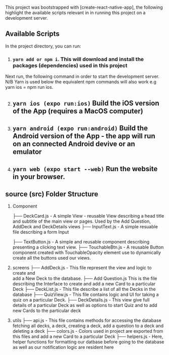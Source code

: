 

This project was bootstrapped with [create-react-native-app], the following highlight the available scripts relevant in in running this project on a development server.

## Available Scripts

In the project directory, you can run:


1. ###   `yarn add or npm i`. This will download and install the packages (dependencies) used in this project

Next run, the following command in order to start the development server.
N/B Yarn is used below the equivalent npm commands will also work e.g yarn ios  = npm run ios. 

2. ## `yarn ios (expo run:ios)` Build the iOS version of the App (requires a MacOS computer)
3. ## `yarn android (expo run:android)` Build the Android version of the App - the app will run on an connected Android devive or an emulator
4. ## `yarn web (expo start --web)` Run the website in your browser.



## source (src) Folder Structure

1. Component
     
    
     ├── DeckCard.js - A simple View - reusable View describing a head title and 
     subtitle of the main view or pages. Used by the Add Question, AddDeck and DeckDetails views
     ├── InputText.js - A simple  resuable file describing a form Input
   
     ├── TextButton.js - A simple and reusable component describing presenting a clicking text view.
     ├── TouchableBtn.js - A reusable Button component created with TouchableOpacity element use to dynamically create all the buttons used our views.

2. screens
      ├── AddDeck.js - This file represent the view and logic to create and  
          add a New Deck to the database.
      ├── Add Question.js This is the file describing the Interface to create
          and add a new Card to a particular Deck
      ├── DeckList.js - This file describe a list of all the Decks in the database
      ├── QuizView.js - This file contains logic and UI for taking a quiz on a particular Deck.
      ├── DeckDetails.js - This view give full details of a particular Deck as well as options to start Quiz and to add new Cards to the particular deck
3. utils
     ├── api.js - This file contains methods for accessing the database  fetching all decks,
         a deck, creating a deck, add a question to a deck and deleting a deck
     ├── colors.js - Colors used in project are exported from this files
     and add a new Card to a particular Deck 
     ├── helpers.js - Here, helper functions for formatting our datbase before going to the database as well as our notification logic are resident here



       


